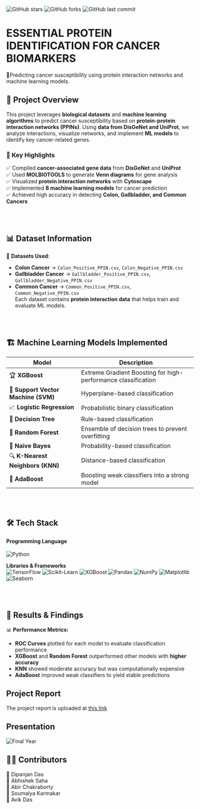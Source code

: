 ![GitHub stars](https://img.shields.io/github/stars/das-dipanjan/essential-protein-identification-for-cancer-biomarkers?style=social) ![GitHub forks](https://img.shields.io/github/forks/das-dipanjan/essential-protein-identification-for-cancer-biomarkers?style=social) ![GitHub last commit](https://img.shields.io/github/last-commit/das-dipanjan/essential-protein-identification-for-cancer-biomarkers/main)

# ESSENTIAL PROTEIN IDENTIFICATION FOR CANCER BIOMARKERS
🔬Predicting cancer susceptibility using protein interaction networks and machine learning models. 
<br/>

## 📌 **Project Overview**  
This project leverages **biological datasets** and **machine learning algorithms** to predict cancer susceptibility based on **protein-protein interaction networks (PPINs)**. Using **data from DisGeNet and UniProt**, we analyze interactions, visualize networks, and implement **ML models** to identify key cancer-related genes.  

### 🧬 **Key Highlights**  
✅ Compiled **cancer-associated gene data** from **DisGeNet** and **UniProt**  
✅ Used **MOLBIOTOOLS** to generate **Venn diagrams** for gene analysis  
✅ Visualized **protein interaction networks** with **Cytoscape**  
✅ Implemented **8 machine learning models** for cancer prediction  
✅ Achieved high accuracy in detecting **Colon, Gallbladder, and Common Cancers**  

<br/>
<br/>

## 📊 **Dataset Information**  
📁 **Datasets Used**:  
- **Colon Cancer** → `Colon_Positive_PPIN.csv`, `Colon_Negative_PPIN.csv`  
- **Gallbladder Cancer** → `Gallbladder_Positive_PPIN.csv`, `Gallbladder_Negative_PPIN.csv`  
- **Common Cancer** → `Common_Positive_PPIN.csv`, `Common_Negative_PPIN.csv`  
Each dataset contains **protein interaction data** that helps train and evaluate ML models.  

<br/>
<br/>

## 🏗 **Machine Learning Models Implemented**  

| Model | Description |
|--------|------------|
| 🏆 **XGBoost** | Extreme Gradient Boosting for high-performance classification |
| 🎯 **Support Vector Machine (SVM)** | Hyperplane-based classification |
| 📈 **Logistic Regression** | Probabilistic binary classification |
| 🌳 **Decision Tree** | Rule-based classification |
| 🌲 **Random Forest** | Ensemble of decision trees to prevent overfitting |
| 🎰 **Naive Bayes** | Probability-based classification |
| 🔍 **K-Nearest Neighbors (KNN)** | Distance-based classification |
| 🚀 **AdaBoost** | Boosting weak classifiers into a strong model |

<br/>
<br/>

## 🛠 **Tech Stack**  
#### **Programming Language**  
![Python](https://img.shields.io/badge/Python-3776AB?style=for-the-badge&logo=python&logoColor=white)  

**Libraries & Frameworks**  
![TensorFlow](https://img.shields.io/badge/TensorFlow-FF6F00?style=for-the-badge&logo=tensorflow&logoColor=white) ![Scikit-Learn](https://img.shields.io/badge/Scikit--Learn-F7931E?style=for-the-badge&logo=scikit-learn&logoColor=white) ![XGBoost](https://img.shields.io/badge/XGBoost-EC4D3D?style=for-the-badge&logo=xgboost&logoColor=white) ![Pandas](https://img.shields.io/badge/Pandas-150458?style=for-the-badge&logo=pandas&logoColor=white) ![NumPy](https://img.shields.io/badge/NumPy-013243?style=for-the-badge&logo=numpy&logoColor=white) ![Matplotlib](https://img.shields.io/badge/Matplotlib-11557C?style=for-the-badge&logo=matplotlib&logoColor=white) ![Seaborn](https://img.shields.io/badge/Seaborn-40E0D0?style=for-the-badge) 
 

<br/>
<br/>

## 📌 **Results & Findings**  
📊 **Performance Metrics:**  
- **ROC Curves** plotted for each model to evaluate classification performance  
- **XGBoost** and **Random Forest** outperformed other models with **higher accuracy**  
- **KNN** showed moderate accuracy but was computationally expensive  
- **AdaBoost** improved weak classifiers to yield stable predictions

## Project Report
The project report is uploaded at [this link](https://www.example.com)
## Presentation
![Final Year](https://github.com/user-attachments/assets/18a98d02-efb1-4307-a8fd-ba7f1bc1db98)


## 👨‍💻 **Contributors**  
👤 Dipanjan Das  
👤 Abhishek Saha  
👤 Abir Chakraborty  
👤 Soumalya Karmakar  
👤 Avik Das
